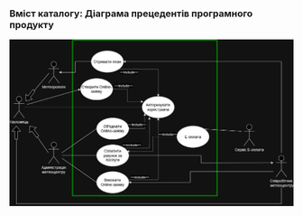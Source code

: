 ### Вміст каталогу: Діаграма прецедентів програмного продукту

![Diagram](https://github.com/oleksandrblazhko/ai-212-ivanov/blob/ai-212-ivanov-Laboratory_Work_2/1-SoftwareRequirements/1.3-SoftwareUserRequirements/1.3.3-UseCaseDiagram/UML-diagram.jpg?raw=true)
